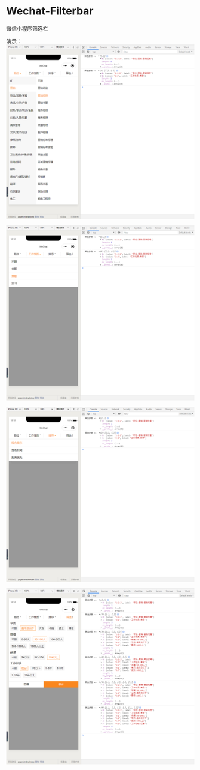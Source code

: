 # Wechat-Filterbar

微信小程序筛选栏

演示：
![1](https://github.com/Zoctan/Wechat-Filterbar/blob/master/README/1.png)

![2](https://github.com/Zoctan/Wechat-Filterbar/blob/master/README/2.png)

![3](https://github.com/Zoctan/Wechat-Filterbar/blob/master/README/3.png)

![4](https://github.com/Zoctan/Wechat-Filterbar/blob/master/README/4.png)
